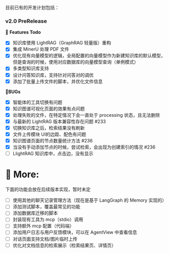 目前已有的开发计划包括：


### v2.0 PreRelease

💭 **Features Todo**
- [x] 知识库使用 LightRAG（GraphRAG 轻量版）重构
- [x] 集成 MinerU 处理 PDF 文件
- [x] 优化现有向量模型的逻辑，全局配置的向量模型作为新建知识库的默认模型，但是查询的时候，使用对应数据库的向量模型查询（单例模式）
- [x] 多类型知识库支持
- [x] 设计问答知识库，支持针对问答对的调优
- [x] 添加了批量上传文件的脚本，并优化文件信息

🐛**BUGs**
- [x] 智能体的工具切换有问题
- [x] 知识图谱可视化页面的效果有点问题
- [x] 处理失败的文件，在特定情况下会一直处于 processing 状态，且无法删除
- [x] 与最新的 LightRAG 版本兼容性存在问题 #233
- [x] 切换知识库之后，检索结果没有刷新
- [x] 文件上传模块 UI的边距、配色有问题
- [x] 知识图谱页面的节点数量统计方法 #236
- [x] 当没有手动添加节点的时候，尝试检索，会出现为创建索引的情况 #236
- [ ] LlightRAG 知识库中，点击边，没有显示

# 💯 More:

下面的功能会放在后续版本实现，暂时未定


- [ ] 使用其他的聊天记录管理方法（现在是基于 LangGraph 的 Memory 实现的）
- [ ] 添加测试脚本，覆盖最常见的功能
- [ ] 添加数据库迁移的脚本
- [ ] 封装现有工具为 mcp（stdio）调用
- [ ] 支持额外 mcp 配置（代码端）
- [ ] 添加用户日志与用户反馈模块，可以在 AgentView 中查看信息
- [ ] 对话页面支持文档/图片临时上传
- [ ] 优化对文档信息的检索展示（检索结果页、详情页）
